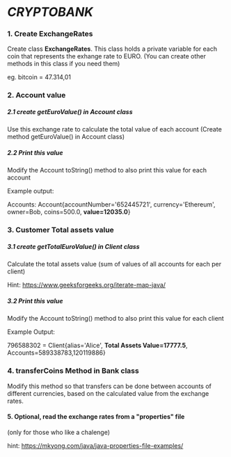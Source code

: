 # *CRYPTOBANK*

### 1. Create ExchangeRates

Create class **ExchangeRates**. This class holds a private variable for each coin that represents the exhange rate to EURO.
(You can create other methods in this class if you need them)

eg. bitcoin =  47.314,01

### 2.  Account value

##### 2.1 create getEuroValue() in Account class 

Use this exchange rate to calculate the total value of each account (Create method getEuroValue() in Account class)

##### 2.2 Print this value 

Modify the Account toString() method to also print this value for each account

Example output:

Accounts:
Account{accountNumber='652445721', currency='Ethereum', owner=Bob, coins=500.0, **value=12035.0**}

### 3. Customer Total assets value

##### 3.1 create getTotalEuroValue() in Client class

Calculate the total assets value (sum of values of all accounts for each per client) 

Hint: https://www.geeksforgeeks.org/iterate-map-java/

##### 3.2 Print this value 

Modify the Account toString() method to also print this value for each client

Example Output:

796588302 = Client{alias='Alice', **Total Assets Value=17777.5**, Accounts=589338783,120119886}

### 4. transferCoins Method in Bank class

Modify this method so that transfers can be done between accounts of different currencies, based on the calculated value from the exchange rates.

#### 5. Optional, read the exchange rates from a "properties" file

(only for those who like a chalenge)

hint: https://mkyong.com/java/java-properties-file-examples/





